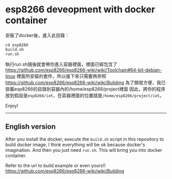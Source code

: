# esp8266 deveopment with docker container
安裝了docker後，進入此目錄：
```
cd esp8266
build.sh
run.sh
```
執行run.sh隨後就會帶你進入容器裡面，裡面已經包含了
https://github.com/esp8266/esp8266-wiki/wiki/Toolchain#64-bit-debian-linux
裡面所安裝的套件，所以接下來只需要再參照
https://github.com/esp8266/esp8266-wiki/wiki/Building
為了開發方便，我已掛載esp8266的目錄到容器內的/home/esp8266/project裡面
因此，將你的程序放到假設是`esp8266/iot`，在容器裡面的位置就是`/home/esp8266/project/iot`。

Enjoy!

--------------------------
## English version
After you install the docker, execute the `build.sh` script in this repository to build docker image.
I think everything will be ok because docker's imagination.
And then you just need `run.sh`. This will bring you into docker container.

Refer to the url to build example or even yours!!
https://github.com/esp8266/esp8266-wiki/wiki/Building

